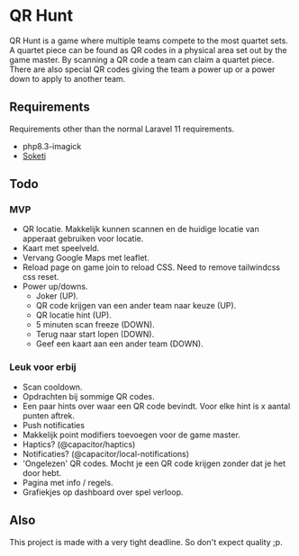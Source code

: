 # QR Hunt
QR Hunt is a game where multiple teams compete to the most quartet sets. A quartet piece can be found as QR codes in a physical area set out by the game master.
By scanning a QR code a team can claim a quartet piece. There are also special QR codes giving the team a power up or a power down to apply to another team.

## Requirements
Requirements other than the normal Laravel 11 requirements.
- php8.3-imagick
- [Soketi](https://docs.soketi.app/)

## Todo
### MVP
- QR locatie. Makkelijk kunnen scannen en de huidige locatie van apperaat gebruiken voor locatie.
- Kaart met speelveld.
- Vervang Google Maps met leaflet.
- Reload page on game join to reload CSS. Need to remove tailwindcss css reset.
- Power up/downs.
    - Joker (UP).
    - QR code krijgen van een ander team naar keuze (UP).
    - QR locatie hint (UP).
    - 5 minuten scan freeze (DOWN).
    - Terug naar start lopen (DOWN).
    - Geef een kaart aan een ander team (DOWN).

### Leuk voor erbij
- Scan cooldown.
- Opdrachten bij sommige QR codes.
- Een paar hints over waar een QR code bevindt. Voor elke hint is x aantal punten aftrek.
- Push notificaties
- Makkelijk point modifiers toevoegen voor de game master.
- Haptics? (@capacitor/haptics)
- Notificaties? (@capacitor/local-notifications)
- 'Ongelezen' QR codes. Mocht je een QR code krijgen zonder dat je het door hebt.
- Pagina met info / regels.
- Grafiekjes op dashboard over spel verloop.

## Also
This project is made with a very tight deadline. So don't expect quality ;p.
